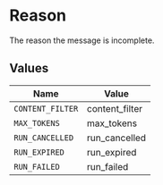 # Reason

The reason the message is incomplete.


## Values

| Name             | Value            |
| ---------------- | ---------------- |
| `CONTENT_FILTER` | content_filter   |
| `MAX_TOKENS`     | max_tokens       |
| `RUN_CANCELLED`  | run_cancelled    |
| `RUN_EXPIRED`    | run_expired      |
| `RUN_FAILED`     | run_failed       |